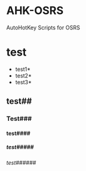 # AHK-OSRS
AutoHotKey Scripts for OSRS
# test
* test1*
* test2*
* test3*
## test##
### Test###
#### test####
##### test#####
###### test######

